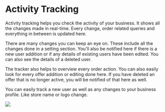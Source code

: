 # Activity Tracking

Activity tracking helps you check the activity of your business. It shows all the changes made in real-time. Every change, order related queries and everything in between is updated here. 

There are many changes you can keep an eye on. These include all the changes done in a setting section. You'll also be notified here if there is a new user addition or if any details of existing users have been edited. You can also see the details of a deleted user.

The tracker also helps to overview every order action. You can also easily look for every offer addition or editing done here. If you have deleted an offer that is no longer active, you will be notified of that here as well.

You can easily track a new user as well as any changes to your business profile. Like store name or logo change. 

![](https://fastorimage.s3.ap-south-1.amazonaws.com/tutorial/Activity.gif)